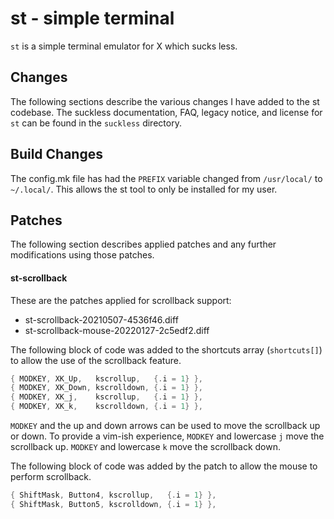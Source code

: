 # st - simple terminal

`st` is a simple terminal emulator for X which sucks less.

## Changes

The following sections describe the various changes I have added to the st
codebase. The suckless documentation, FAQ, legacy notice, and license for `st`
can be found in the `suckless` directory.

## Build Changes

The config.mk file has had the `PREFIX` variable changed from `/usr/local/` to
`~/.local/`. This allows the st tool to only be installed for my user.

## Patches

The following section describes applied patches and any further modifications
using those patches.

#### st-scrollback

These are the patches applied for scrollback support:
- st-scrollback-20210507-4536f46.diff
- st-scrollback-mouse-20220127-2c5edf2.diff

The following block of code was added to the shortcuts array (`shortcuts[]`) to
allow the use of the scrollback feature.

```c
{ MODKEY, XK_Up,   kscrollup,   {.i = 1} },
{ MODKEY, XK_Down, kscrolldown, {.i = 1} },
{ MODKEY, XK_j,    kscrollup,   {.i = 1} },
{ MODKEY, XK_k,    kscrolldown, {.i = 1} },
```

`MODKEY` and the up and down arrows can be used to move the scrollback up or
down. To provide a vim-ish experience, `MODKEY` and lowercase `j` move the
scrollback up. `MODKEY` and lowercase `k` move the scrollback down.

The following block of code was added by the patch to allow the mouse to
perform scrollback.

```c
{ ShiftMask, Button4, kscrollup,   {.i = 1} },
{ ShiftMask, Button5, kscrolldown, {.i = 1} },
```
